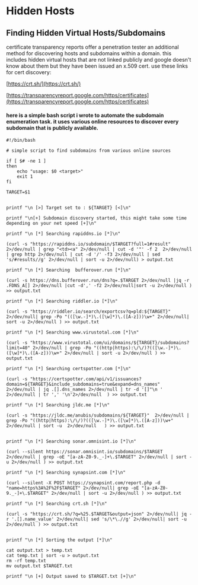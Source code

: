# Hidden Hosts

## Finding Hidden Virtual Hosts/Subdomains

certificate transparency reports offer a penetration tester an additional method for discovering hosts and subdomains within a domain. this includes hidden virtual hosts that are not linked publicly and google doesn't know about them but they have been issued an x.509 cert. use these links for cert discovery:

[https://crt.sh/](https://crt.sh/)

[https://transparencyreport.google.com/https/certificates](https://transparencyreport.google.com/https/certificates)

#### here is a simple bash script i wrote to automate the subdomain enumeration task. it uses various online resources to discover every subdomain that is publicly available. <a id="here-is-a-simple-bash-script-i-wrote-to-automate-the-subdomain-enumeration-task-it-uses-various-online-resources-to-discover-every-subdomain-that-is-publicly-available"></a>

```text
#!/bin/bash

# simple script to find subdomains from various online sources

if [ $# -ne 1 ]
then
	echo "usage: $0 <target>"
	exit 1
fi

TARGET=$1


printf "\n [>] Target set to : ${TARGET} [<]\n"

printf "\n[+] Subdomain discovery started, this might take some time depending on your net speed [+]\n"

printf "\n [*] Searching rapiddns.io [*]\n"

(curl -s "https://rapiddns.io/subdomain/$TARGET?full=1#result" 2>/dev/null | grep "<td><a" 2>/dev/null | cut -d '"' -f 2  2>/dev/null | grep http 2>/dev/null | cut -d '/' -f3 2>/dev/null | sed 's/#results//g' 2>/dev/null | sort -u 2>/dev/null) > output.txt

printf "\n [*] Searching  bufferover.run [*]\n"

(curl -s https://dns.bufferover.run/dns?q=.$TARGET 2>/dev/null |jq -r .FDNS_A[] 2>/dev/null |cut -d',' -f2 2>/dev/null|sort -u 2>/dev/null ) >> output.txt

printf "\n [*] Searching riddler.io [*]\n"

(curl -s "https://riddler.io/search/exportcsv?q=pld:${TARGET}" 2>/dev/null| grep -Po "(([\w.-]*)\.([\w]*)\.([A-z]))\w+" 2>/dev/null| sort -u 2>/dev/null ) >> output.txt

printf "\n [*] Searching www.virustotal.com [*]\n"

(curl -s "https://www.virustotal.com/ui/domains/${TARGET}/subdomains?limit=40" 2>/dev/null | grep -Po "((http|https):\/\/)?(([\w.-]*)\.([\w]*)\.([A-z]))\w+" 2>/dev/null | sort -u 2>/dev/null ) >> output.txt

printf "\n [*] Searching certspotter.com [*]\n"

(curl -s "https://certspotter.com/api/v1/issuances?domain=${TARGET}&include_subdomains=true&expand=dns_names"  2>/dev/null | jq .[].dns_names 2>/dev/null | tr -d '[]"\n ' 2>/dev/null | tr ',' '\n'2>/dev/null  ) >> output.txt

printf "\n [*] Searching jldc.me [*]\n"

(curl -s "https://jldc.me/anubis/subdomains/${TARGET}"  2>/dev/null | grep -Po "((http|https):\/\/)?(([\w.-]*)\.([\w]*)\.([A-z]))\w+"  2>/dev/null | sort -u  2>/dev/null   ) >> output.txt


printf "\n [*] Searching sonar.omnisint.io [*]\n"

(curl --silent https://sonar.omnisint.io/subdomains/$TARGET 2>/dev/null | grep -oE "[a-zA-Z0-9._-]+\.$TARGET" 2>/dev/null | sort -u 2>/dev/null ) >> output.txt

printf "\n [*] Searching synapsint.com [*]\n"

(curl --silent -X POST https://synapsint.com/report.php -d "name=https%3A%2F%2F$TARGET" 2>/dev/null| grep -oE "[a-zA-Z0-9._-]+\.$TARGET" 2>/dev/null | sort -u 2>/dev/null ) >> output.txt

printf "\n [*] Searching crt.sh [*]\n"

(curl -s "https://crt.sh/?q=%25.$TARGET&output=json" 2>/dev/null| jq -r '.[].name_value' 2>/dev/null| sed 's/\*\.//g' 2>/dev/null| sort -u 2>/dev/null ) >> output.txt


printf "\n [*] Sorting the output [*]\n"

cat output.txt > temp.txt
cat temp.txt | sort -u > output.txt
rm -rf temp.txt 
mv output.txt $TARGET.txt

printf "\n [+] Output saved to $TARGET.txt [+]\n"

```









